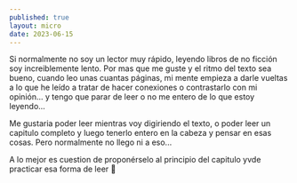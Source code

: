 ```yaml
---
published: true
layout: micro
date: 2023-06-15
---
```


Si normalmente no soy un lector muy rápido, leyendo
libros de no ficción soy increiblemente lento. Por mas que me guste
y el ritmo del texto sea bueno, cuando leo unas cuantas
páginas, mi mente empieza a darle vueltas a lo que he leído
a tratar de hacer conexiones o contrastarlo con mi
opinión... y tengo que parar de leer o no me entero de lo que estoy leyendo...

Me gustaria poder leer mientras voy digiriendo el texto,
o poder leer un capitulo completo y luego tenerlo entero en la cabeza y pensar en esas cosas. Pero normalmente no llego ni a eso...

A lo mejor es cuestion de proponérselo al principio del capitulo
yvde practicar esa forma de leer 🤔
